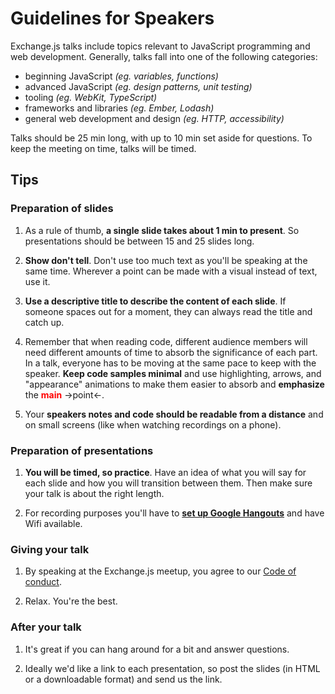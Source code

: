 # Guidelines for Speakers

Exchange.js talks include topics relevant to JavaScript programming and web development. Generally, talks fall into one of the following categories:

- beginning JavaScript *(eg. variables, functions)*
- advanced JavaScript *(eg. design patterns, unit testing)*
- tooling *(eg. WebKit, TypeScript)*
- frameworks and libraries *(eg. Ember, Lodash)*
- general web development and design *(eg. HTTP, accessibility)*

Talks should be 25 min long, with up to 10 min set aside for questions. To keep the meeting on time, talks will be timed.

## Tips

### Preparation of slides

1. As a rule of thumb, **a single slide takes about 1 min to present**. So presentations should be between 15 and 25 slides long.

1. **Show don't tell**. Don't use too much text as you'll be speaking at the same time. Wherever a point can be made with a visual instead of text, use it.

1. **Use a descriptive title to describe the content of each slide**. If someone spaces out for a moment, they can always read the title and catch up.

1. Remember that when reading code, different audience members will need different amounts of time to absorb the significance of each part. In a talk, everyone has to be moving at the same pace to keep with the speaker. **Keep code samples minimal** and use highlighting, arrows, and "appearance" animations to make them easier to absorb and **emphasize** the <span style="font-weight: bold; color: red">main</span>  &rarr;point&larr;.

1. Your **speakers notes and code should be readable from a distance** and on small screens (like when watching recordings on a phone).

### Preparation of presentations

1. **You will be timed, so practice**. Have an idea of what you will say for each slide and how you will transition between them. Then make sure your talk is about the right length.

1. For recording purposes you'll have to **[set up Google Hangouts](https://www.google.com/tools/dlpage/hangoutplugin)** and have Wifi available.

### Giving your talk

1. By speaking at the Exchange.js meetup, you agree to our [Code of conduct](https://www.exchangejs.com/code-of-conduct/).

1. Relax. You're the best.

### After your talk

1. It's great if you can hang around for a bit and answer questions.

1. Ideally we'd like a link to each presentation, so post the slides (in HTML or a downloadable format) and send us the link.
